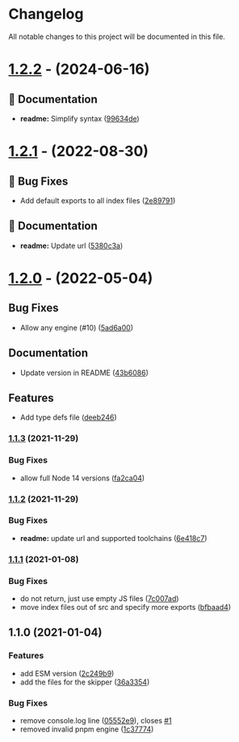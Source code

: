 # Changelog

All notable changes to this project will be documented in this file.

# [1.2.2](https://github.com/favware/skip-dependency/compare/v1.2.1...v1.2.2) - (2024-06-16)

## 📝 Documentation

- **readme:** Simplify syntax ([99634de](https://github.com/favware/skip-dependency/commit/99634de9852feb974666ea4ca62a3ca2527706b0))

# [1.2.1](https://github.com/favware/skip-dependency/compare/v1.2.0...@1.2.1) - (2022-08-30)

## 🐛 Bug Fixes

- Add default exports to all index files ([2e89791](https://github.com/favware/skip-dependency/commit/2e89791b560b38c75cc680a77f33b2a69a706469))

## 📝 Documentation

- **readme:** Update url ([5380c3a](https://github.com/favware/skip-dependency/commit/5380c3a02459c0530801b5ffafc6cb9c9cf08af8))

# [1.2.0](https://github.com/favware/skip-dependency/compare/v1.1.3...v1.2.0) - (2022-05-04)

## Bug Fixes

- Allow any engine (#10) ([5ad6a00](https://github.com/favware/skip-dependency/commit/5ad6a006b9771d61e4e7940c5d6e50b8ebc48376))

## Documentation

- Update version in README ([43b6086](https://github.com/favware/skip-dependency/commit/43b6086c941c5038b757067c5cab2c64bc49f39d))

## Features

- Add type defs file ([deeb246](https://github.com/favware/skip-dependency/commit/deeb2465f7b14ae042fed562390c704545b1b65a))

### [1.1.3](https://github.com/favware/skip-dependency/compare/v1.1.2...v1.1.3) (2021-11-29)


### Bug Fixes

* allow full Node 14 versions ([fa2ca04](https://github.com/favware/skip-dependency/commit/fa2ca0424f4d1c1f659b1482e337d21d60b8f488))

### [1.1.2](https://github.com/favware/skip-dependency/compare/v1.1.1...v1.1.2) (2021-11-29)


### Bug Fixes

* **readme:** update url and supported toolchains ([6e418c7](https://github.com/favware/skip-dependency/commit/6e418c7936aef9b18368eee7a692a8b10e9d189a))

### [1.1.1](https://github.com/favware/skip-dependency/compare/v1.1.0...v1.1.1) (2021-01-08)


### Bug Fixes

* do not return, just use empty JS files ([7c007ad](https://github.com/favware/skip-dependency/commit/7c007ad1548bf0a5280135a744ee6b8996628ba5))
* move index files out of src and specify more exports ([bfbaad4](https://github.com/favware/skip-dependency/commit/bfbaad47be0520bc05c068ebc0209721aa5a13c5))

## 1.1.0 (2021-01-04)


### Features

* add ESM version ([2c249b9](https://github.com/favware/skip-dependency/commit/2c249b92343e9d3ed5512ed22894ed8d0048d921))
* add the files for the skipper ([36a3354](https://github.com/favware/skip-dependency/commit/36a33548e0af2023ee5363a22732a4bc34325865))


### Bug Fixes

* remove console.log line ([05552e9](https://github.com/favware/skip-dependency/commit/05552e9de73e9f109d03bf97094a7eb83e715996)), closes [#1](https://github.com/favware/skip-dependency/issues/1)
* removed invalid pnpm engine ([1c37774](https://github.com/favware/skip-dependency/commit/1c377743bd94aca18bf49201686b75fd75b5f53c))
